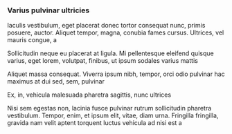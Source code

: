 ### Varius pulvinar ultricies

Iaculis vestibulum, eget placerat donec tortor consequat nunc, primis posuere, auctor. Aliquet tempor, magna, conubia fames cursus. Ultrices, vel mauris congue, a

Sollicitudin neque eu placerat at ligula. Mi pellentesque eleifend quisque varius, eget lorem, volutpat, finibus, ut ipsum sodales varius mattis

Aliquet massa consequat. Viverra ipsum nibh, tempor, orci odio pulvinar hac maximus at dui sed, sem, pulvinar

Ex, in, vehicula malesuada pharetra sagittis, nunc ultrices

Nisi sem egestas non, lacinia fusce pulvinar rutrum sollicitudin pharetra vestibulum. Tempor, enim, et ipsum elit, vitae, diam urna. Fringilla fringilla, gravida nam velit aptent torquent luctus vehicula ad nisi est a


